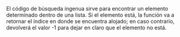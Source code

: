 El código de búsqueda ingenua sirve para encontrar un elemento determinado dentro de una lista. Si el elemento está, la función va a retornar el índice en donde se encuentra alojado; en caso contrario, devolverá el valor -1 para dejar en claro que el elemento no está.